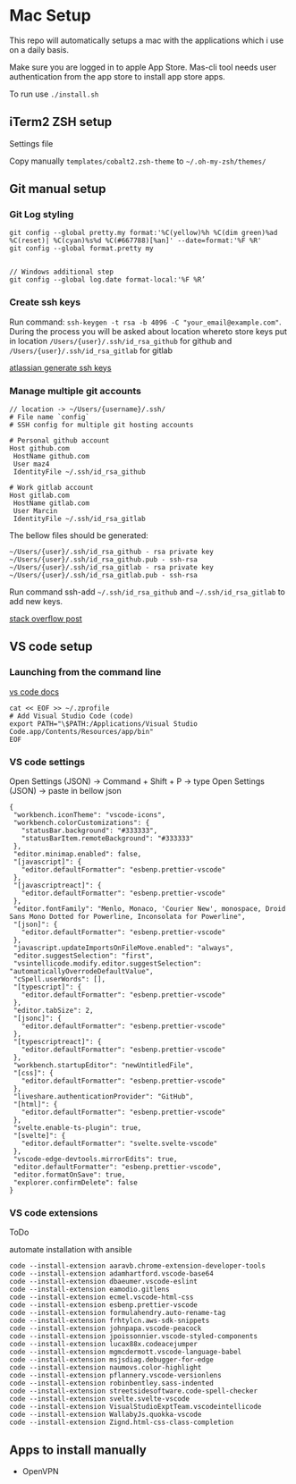 # Mac Setup

This repo will automatically setups a mac with the applications which i use on a daily basis.

Make sure you are logged in to apple App Store. Mas-cli tool needs user authentication from the app store to install app store apps.

To run use `./install.sh`

## iTerm2 ZSH setup

Settings file

Copy manually `templates/cobalt2.zsh-theme` to `~/.oh-my-zsh/themes/`

## Git manual setup

### Git Log styling

```
git config --global pretty.my format:'%C(yellow)%h %C(dim green)%ad %C(reset)| %C(cyan)%s%d %C(#667788)[%an]' --date=format:'%F %R'
git config --global format.pretty my


// Windows additional step
git config --global log.date format-local:'%F %R’
```

### Create ssh keys

Run command: `ssh-keygen -t rsa -b 4096 -C "your_email@example.com"`. During the process you will be asked about location whereto store keys put in location `/Users/{user}/.ssh/id_rsa_github` for github and `/Users/{user}/.ssh/id_rsa_gitlab` for gitlab

[atlassian generate ssh keys](https://www.atlassian.com/git/tutorials/git-ssh)

### Manage multiple git accounts

```
// location -> ~/Users/{username}/.ssh/
# File name `config`
# SSH config for multiple git hosting accounts

# Personal github account
Host github.com
 HostName github.com
 User maz4
 IdentityFile ~/.ssh/id_rsa_github

# Work gitlab account
Host gitlab.com
 HostName gitlab.com
 User Marcin
 IdentityFile ~/.ssh/id_rsa_gitlab
```

The bellow files should be generated:

```
~/Users/{user}/.ssh/id_rsa_github - rsa private key
~/Users/{user}/.ssh/id_rsa_github.pub - ssh-rsa
~/Users/{user}/.ssh/id_rsa_gitlab - rsa private key
~/Users/{user}/.ssh/id_rsa_gitlab.pub - ssh-rsa
```

Run command ssh-add `~/.ssh/id_rsa_github` and `~/.ssh/id_rsa_gitlab` to add new keys.

[stack overflow post](https://stackoverflow.com/questions/3225862/multiple-github-accounts-ssh-config)

## VS code setup

### Launching from the command line

[vs code docs](https://code.visualstudio.com/docs/setup/mac#_launching-from-the-command-line)

```
cat << EOF >> ~/.zprofile
# Add Visual Studio Code (code)
export PATH="\$PATH:/Applications/Visual Studio Code.app/Contents/Resources/app/bin"
EOF
```

### VS code settings

Open Settings (JSON) -> Command + Shift + P -> type Open Settings (JSON) -> paste in bellow json

```
{
 "workbench.iconTheme": "vscode-icons",
 "workbench.colorCustomizations": {
   "statusBar.background": "#333333",
   "statusBarItem.remoteBackground": "#333333"
 },
 "editor.minimap.enabled": false,
 "[javascript]": {
   "editor.defaultFormatter": "esbenp.prettier-vscode"
 },
 "[javascriptreact]": {
   "editor.defaultFormatter": "esbenp.prettier-vscode"
 },
 "editor.fontFamily": "Menlo, Monaco, 'Courier New', monospace, Droid Sans Mono Dotted for Powerline, Inconsolata for Powerline",
 "[json]": {
   "editor.defaultFormatter": "esbenp.prettier-vscode"
 },
 "javascript.updateImportsOnFileMove.enabled": "always",
 "editor.suggestSelection": "first",
 "vsintellicode.modify.editor.suggestSelection": "automaticallyOverrodeDefaultValue",
 "cSpell.userWords": [],
 "[typescript]": {
   "editor.defaultFormatter": "esbenp.prettier-vscode"
 },
 "editor.tabSize": 2,
 "[jsonc]": {
   "editor.defaultFormatter": "esbenp.prettier-vscode"
 },
 "[typescriptreact]": {
   "editor.defaultFormatter": "esbenp.prettier-vscode"
 },
 "workbench.startupEditor": "newUntitledFile",
 "[css]": {
   "editor.defaultFormatter": "esbenp.prettier-vscode"
 },
 "liveshare.authenticationProvider": "GitHub",
 "[html]": {
   "editor.defaultFormatter": "esbenp.prettier-vscode"
 },
 "svelte.enable-ts-plugin": true,
 "[svelte]": {
   "editor.defaultFormatter": "svelte.svelte-vscode"
 },
 "vscode-edge-devtools.mirrorEdits": true,
 "editor.defaultFormatter": "esbenp.prettier-vscode",
 "editor.formatOnSave": true,
 "explorer.confirmDelete": false
}
```

### VS code extensions

ToDo

automate installation with ansible

```
code --install-extension aaravb.chrome-extension-developer-tools
code --install-extension adamhartford.vscode-base64
code --install-extension dbaeumer.vscode-eslint
code --install-extension eamodio.gitlens
code --install-extension ecmel.vscode-html-css
code --install-extension esbenp.prettier-vscode
code --install-extension formulahendry.auto-rename-tag
code --install-extension frhtylcn.aws-sdk-snippets
code --install-extension johnpapa.vscode-peacock
code --install-extension jpoissonnier.vscode-styled-components
code --install-extension lucax88x.codeacejumper
code --install-extension mgmcdermott.vscode-language-babel
code --install-extension msjsdiag.debugger-for-edge
code --install-extension naumovs.color-highlight
code --install-extension pflannery.vscode-versionlens
code --install-extension robinbentley.sass-indented
code --install-extension streetsidesoftware.code-spell-checker
code --install-extension svelte.svelte-vscode
code --install-extension VisualStudioExptTeam.vscodeintellicode
code --install-extension WallabyJs.quokka-vscode
code --install-extension Zignd.html-css-class-completion
```

## Apps to install manually

- OpenVPN

